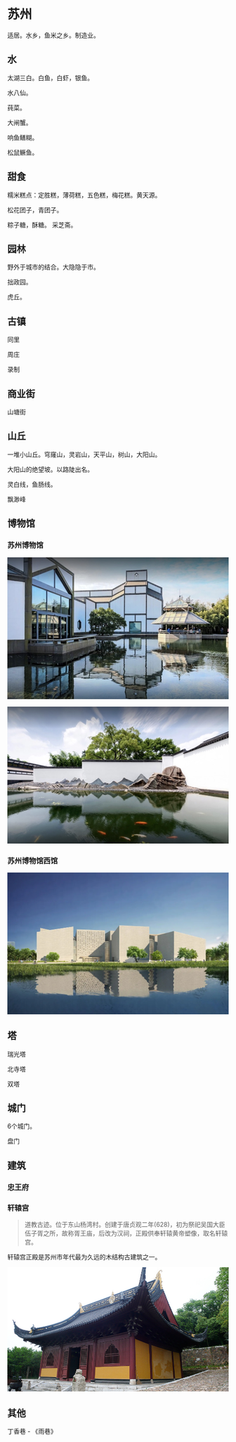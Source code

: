 # 苏州
适居。水乡，鱼米之乡。制造业。

## 水
太湖三白。白鱼，白虾，银鱼。

水八仙。

莼菜。

大闸蟹。

响鱼鳝糊。

松鼠鳜鱼。

## 甜食
糯米糕点：定胜糕，薄荷糕，五色糕，梅花糕。黄天源。

松花团子，青团子。

粽子糖，酥糖。 采芝斋。

## 园林
野外于城市的结合。大隐隐于市。

拙政园。

虎丘。

## 古镇
同里

周庄

录制

## 商业街
山塘街

## 山丘
一堆小山丘。穹窿山，灵岩山，天平山，树山，大阳山。

大阳山的绝望坡。以路陡出名。

灵白线，鱼肠线。

飘渺峰

## 博物馆
### 苏州博物馆
![](./images/museum/m-1.jpg)

![](./images/museum/m-2.jpg)

### 苏州博物馆西馆
![](./images/museum/west.jpeg)


## 塔
瑞光塔

北寺塔

双塔

## 城门
6个城门。

盘门

## 建筑
### 忠王府

### 轩辕宫
> 道教古迹。位于东山杨湾村。创建于唐贞观二年(628)，初为祭祀吴国大臣伍子胥之所，故称胥王庙，后改为汉祠，正殿供奉轩辕黄帝塑像，取名轩辕宫。

轩辕宫正殿是苏州市年代最为久远的木结构古建筑之一。

![](./images/xuanyuan.jpeg)

## 其他
丁香巷 - 《雨巷》





